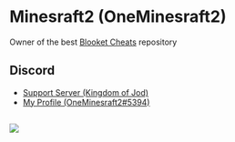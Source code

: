 # Minesraft2 (OneMinesraft2)
Owner of the best [Blooket Cheats](https://github.com/Minesraft2/Blooket-Cheats) repository
## Discord
* [Support Server (Kingdom of Jod)](https://discord.gg/QerPBatcca)
* [My Profile (OneMinesraft2#5394)](https://discord.com/users/600356507829141544)
##
<img src="https://user-images.githubusercontent.com/49218878/208312022-c7230243-9716-412a-b8b0-09c458a63aaf.png">
<!--
**Minesraft2/Minesraft2** is a ✨ _special_ ✨ repository because its `README.md` (this file) appears on your GitHub profile.

Here are some ideas to get you started:

- 🔭 I’m currently working on ...
- 🌱 I’m currently learning ...
- 👯 I’m looking to collaborate on ...
- 🤔 I’m looking for help with ...
- 💬 Ask me about ...
- 📫 How to reach me: ...
- 😄 Pronouns: ...
- ⚡ Fun fact: ...
-->
